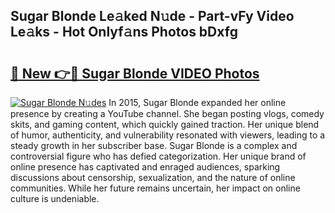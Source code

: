 ## Sugar Blonde Le𝚊ked N𝚞de - Part-vFy Video Le𝚊ks - Hot Onlyf𝚊ns Photos bDxfg

# <h2><a href="http://ac14235.deff.icu/?id=Sugar+Blonde">🔗 New 👉🔴 Sugar Blonde VIDEO Photos</a></h2>

[![Sugar Blonde N𝚞des](https://i.imgur.com/rIISA9y.gif)](http://ac14235.deff.icu/?id=Sugar+Blonde)
In 2015, Sugar Blonde expanded her online presence by creating a YouTube channel. She began posting vlogs, comedy skits, and gaming content, which quickly gained traction. Her unique blend of humor, authenticity, and vulnerability resonated with viewers, leading to a steady growth in her subscriber base. Sugar Blonde is a complex and controversial figure who has defied categorization. Her unique brand of online presence has captivated and enraged audiences, sparking discussions about censorship, sexualization, and the nature of online communities. While her future remains uncertain, her impact on online culture is undeniable.
